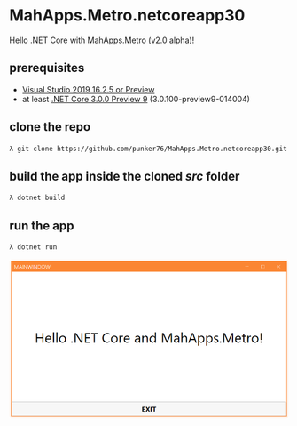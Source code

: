 # MahApps.Metro.netcoreapp30

Hello .NET Core with MahApps.Metro (v2.0 alpha)!

## prerequisites

- [Visual Studio 2019 16.2.5 or Preview](https://visualstudio.microsoft.com)
- at least [.NET Core 3.0.0 Preview 9](https://github.com/dotnet/core/blob/master/release-notes/3.0/preview/3.0.0-preview9-download.md) (3.0.100-preview9-014004)

## clone the repo

```bash
λ git clone https://github.com/punker76/MahApps.Metro.netcoreapp30.git
```

## build the app inside the cloned *src* folder

```bash
λ dotnet build
```

## run the app

```bash
λ dotnet run
```

![screenshot](https://github.com/punker76/MahApps.Metro.netcoreapp30/raw/master/screenshot.png)  
